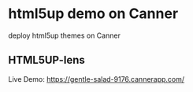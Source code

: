 # html5up demo on Canner

deploy html5up themes on Canner


## HTML5UP-lens

Live Demo: https://gentle-salad-9176.cannerapp.com/
